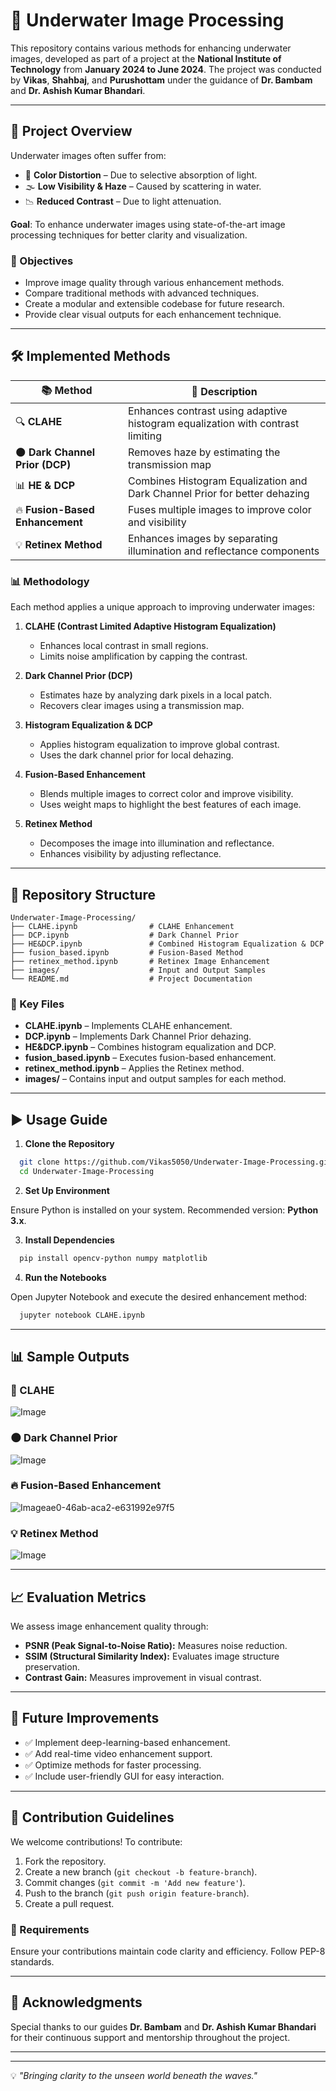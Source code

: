 # 🌊 Underwater Image Processing

This repository contains various methods for enhancing underwater images, developed as part of a project at the **National Institute of Technology** from **January 2024 to June 2024**. The project was conducted by **Vikas**, **Shahbaj**, and **Purushottam** under the guidance of **Dr. Bambam** and **Dr. Ashish Kumar Bhandari**.

---

## 📌 Project Overview

Underwater images often suffer from:

- 🎨 **Color Distortion** – Due to selective absorption of light.
- 🌫️ **Low Visibility & Haze** – Caused by scattering in water.
- 📉 **Reduced Contrast** – Due to light attenuation.

**Goal**: To enhance underwater images using state-of-the-art image processing techniques for better clarity and visualization.

### 🎯 Objectives

- Improve image quality through various enhancement methods.
- Compare traditional methods with advanced techniques.
- Create a modular and extensible codebase for future research.
- Provide clear visual outputs for each enhancement technique.

---

## 🛠️ Implemented Methods

| 📚 Method                           | 📝 Description                                                                 |
|------------------------------------|------------------------------------------------------------------------------|
| 🔍 **CLAHE**                       | Enhances contrast using adaptive histogram equalization with contrast limiting|
| 🌑 **Dark Channel Prior (DCP)**    | Removes haze by estimating the transmission map                               |
| 📊 **HE & DCP**                    | Combines Histogram Equalization and Dark Channel Prior for better dehazing    |
| 🔥 **Fusion-Based Enhancement**     | Fuses multiple images to improve color and visibility                         |
| 💡 **Retinex Method**               | Enhances images by separating illumination and reflectance components         |

### 📊 Methodology

Each method applies a unique approach to improving underwater images:

1. **CLAHE (Contrast Limited Adaptive Histogram Equalization)**
   - Enhances local contrast in small regions.
   - Limits noise amplification by capping the contrast.

2. **Dark Channel Prior (DCP)**
   - Estimates haze by analyzing dark pixels in a local patch.
   - Recovers clear images using a transmission map.

3. **Histogram Equalization & DCP**
   - Applies histogram equalization to improve global contrast.
   - Uses the dark channel prior for local dehazing.

4. **Fusion-Based Enhancement**
   - Blends multiple images to correct color and improve visibility.
   - Uses weight maps to highlight the best features of each image.

5. **Retinex Method**
   - Decomposes the image into illumination and reflectance.
   - Enhances visibility by adjusting reflectance.

---

## 📁 Repository Structure

```
Underwater-Image-Processing/
├── CLAHE.ipynb                # CLAHE Enhancement
├── DCP.ipynb                  # Dark Channel Prior
├── HE&DCP.ipynb               # Combined Histogram Equalization & DCP
├── fusion_based.ipynb         # Fusion-Based Method
├── retinex_method.ipynb       # Retinex Image Enhancement
├── images/                    # Input and Output Samples
└── README.md                  # Project Documentation
```

### 📂 Key Files

- **CLAHE.ipynb** – Implements CLAHE enhancement.
- **DCP.ipynb** – Implements Dark Channel Prior dehazing.
- **HE&DCP.ipynb** – Combines histogram equalization and DCP.
- **fusion_based.ipynb** – Executes fusion-based enhancement.
- **retinex_method.ipynb** – Applies the Retinex method.
- **images/** – Contains input and output samples for each method.

---

## ▶️ Usage Guide

1. **Clone the Repository**

```bash
  git clone https://github.com/Vikas5050/Underwater-Image-Processing.git
  cd Underwater-Image-Processing
```

2. **Set Up Environment**

Ensure Python is installed on your system. Recommended version: **Python 3.x**.

3. **Install Dependencies**

```bash
  pip install opencv-python numpy matplotlib
```

4. **Run the Notebooks**

Open Jupyter Notebook and execute the desired enhancement method:

```bash
  jupyter notebook CLAHE.ipynb
```

---

## 📊 Sample Outputs

### 🎨 CLAHE

![Image](https://github.com/user-attachments/assets/e48a1112-4579-4c59-9b40-9ca0d7f0d99e)

### 🌑 Dark Channel Prior

![Image](https://github.com/user-attachments/assets/0629a0b0-789b-4470-be3c-708e7a310f49)

### 🔥 Fusion-Based Enhancement

![Image](https://github.com/user-attachments/assets/cfa4204b-2)ae0-46ab-aca2-e631992e97f5

### 💡 Retinex Method

![Image](https://github.com/user-attachments/assets/efcc20c1-22bf-49a4-ba04-42a9964bf16c)

---

## 📈 Evaluation Metrics

We assess image enhancement quality through:

- **PSNR (Peak Signal-to-Noise Ratio):** Measures noise reduction.
- **SSIM (Structural Similarity Index):** Evaluates image structure preservation.
- **Contrast Gain:** Measures improvement in visual contrast.

---

## 📌 Future Improvements

- ✅ Implement deep-learning-based enhancement.
- ✅ Add real-time video enhancement support.
- ✅ Optimize methods for faster processing.
- ✅ Include user-friendly GUI for easy interaction.

---

## 🤝 Contribution Guidelines

We welcome contributions! To contribute:

1. Fork the repository.
2. Create a new branch (`git checkout -b feature-branch`).
3. Commit changes (`git commit -m 'Add new feature'`).
4. Push to the branch (`git push origin feature-branch`).
5. Create a pull request.

### 🧰 Requirements

Ensure your contributions maintain code clarity and efficiency. Follow PEP-8 standards.

---

## 🙌 Acknowledgments

Special thanks to our guides **Dr. Bambam** and **Dr. Ashish Kumar Bhandari** for their continuous support and mentorship throughout the project.

---

---

💡 *"Bringing clarity to the unseen world beneath the waves."*

